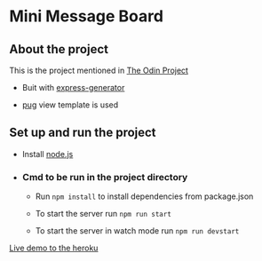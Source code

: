 # Mini Message Board

## About the project
This is the project mentioned in [The Odin Project](https://www.theodinproject.com/courses/nodejs/lessons/mini-message-board)

- Buit with [express-generator](https://expressjs.com/en/starter/generator.html)

- [pug](https://pugjs.org/api/getting-started.html) view template is used

## Set up and run the project

- Install [node.js](https://nodejs.org/en/)
- ### Cmd to be run in the project directory
   - Run `npm install` to install dependencies from package.json

   - To start the server run `npm run start`

   - To start the server in watch mode run `npm run devstart`

[Live demo to the heroku](https://coder1033-mini-message-board.herokuapp.com/)